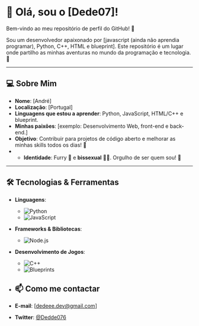 # 👋 Olá, sou o [Dede07]! 

Bem-vindo ao meu repositório de perfil do GitHub! 🎉

Sou um desenvolvedor apaixonado por [javascript (ainda não aprendia programar), Python, C++, HTML e blueprint]. Este repositório é um lugar onde partilho as minhas aventuras no mundo da programação e tecnologia. 🚀

---

## 💻 Sobre Mim

- **Nome**: [André]
- **Localização**: [Portugal]
- **Linguagens que estou a aprender**: Python, JavaScript, HTML/C++ e blueprint.
- **Minhas paixões**: [exemplo: Desenvolvimento Web, front-end e back-end.]
- **Objetivo**: Contribuir para projetos de código aberto e melhorar as minhas skills todos os dias! 🌱
- - **Identidade**: Furry 🦊 e **bissexual** 🏳️‍🌈. Orgulho de ser quem sou! 💖

---

## 🛠️ Tecnologias & Ferramentas

- **Linguagens**:  
  - ![Python](https://img.shields.io/badge/Python-3776AB?style=for-the-badge&logo=python&logoColor=white)  
  - ![JavaScript](https://img.shields.io/badge/JavaScript-F7DF1E?style=for-the-badge&logo=javascript&logoColor=black)
  
- **Frameworks & Bibliotecas**:  
  - ![Node.js](https://img.shields.io/badge/Node.js-339933?style=for-the-badge&logo=node.js&logoColor=white)

- **Desenvolvimento de Jogos**:  
  - ![C++](https://img.shields.io/badge/C%2B%2B-00599C?style=for-the-badge&logo=cplusplus&logoColor=white)  
  - ![Blueprints](https://img.shields.io/badge/Blueprints-0061F2?style=for-the-badge&logo=unrealengine&logoColor=white)
 
 - ## 📫 Como me contactar

- **E-mail**: [dedeee.dev@gmail.com]
- **Twitter**: [@Dedde076](https://x.com/Dedde076])
